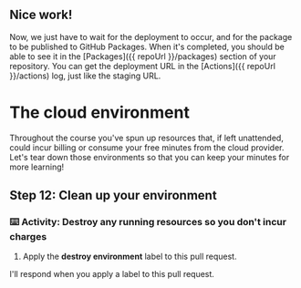 ## Nice work!

Now, we just have to wait for the deployment to occur, and for the package to be published to GitHub Packages. When it's completed, you should be able to see it in the [Packages]({{ repoUrl }}/packages) section of your repository. You can get the deployment URL in the [Actions]({{ repoUrl }}/actions) log, just like the staging URL.

# The cloud environment

Throughout the course you've spun up resources that, if left unattended, could incur billing or consume your free minutes from the cloud provider. Let's tear down those environments so that you can keep your minutes for more learning!

## Step 12: Clean up your environment

### :keyboard: Activity: Destroy any running resources so you don't incur charges

1. Apply the **destroy environment** label to this pull request.

I'll respond when you apply a label to this pull request. 